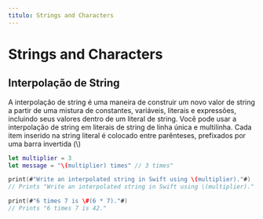 ```yaml
---
titulo: Strings and Characters
---
```


# Strings and Characters

## Interpolação de String

A interpolação de string é uma maneira de construir um novo valor de string a partir de uma mistura de constantes, variáveis, literais e expressões, incluindo seus valores dentro de um literal de string. Você pode usar a interpolação de string em literais de string de linha única e multilinha. Cada item inserido na string literal é colocado entre parênteses, prefixados por uma barra invertida (\\)

~~~swift
let multiplier = 3
let message = "\(multiplier) times" // 3 times"

print(#"Write an interpolated string in Swift using \(multiplier)."#)
// Prints "Write an interpolated string in Swift using \(multiplier)."

print(#"6 times 7 is \#(6 * 7)."#)
// Prints "6 times 7 is 42."
~~~
